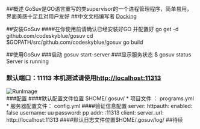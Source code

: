 
##概述
GoSuv是GO语言重写的类supervisor的一个进程管理程序，简单易用，界面美感十足且对用户友好 
##中文文档编写者
[Docking](http://miaomia.com)

##安装GoSuv
####在你使用前请确认已经安装好GO 并配置好
    go get -d github.com/codeskyblue/gosuv
    cd $GOPATH/src/github.com/codeskyblue/gosuv
    go build

##使用GoSuv
###启动
    gosuv start-server
###显示服务状态
    $ gosuv status
    Server is running
### 默认端口：11113  本机测试请使用[http://localhost:11313](http://localhost:11313)
![RunImage](https://github.com/codeskyblue/gosuv/blob/master/docs/gosuv.gif)  
###配置
####默认配置文件位置    $HOME/.gosuv/
    * 项目文件 ：     programs.yml
    * 服务器配置文件：    config.yml
####验证信息配置
    server:
        httpauth:
        enabled: false
        username: uu
        password: pp
      addr: :11313
    client:
      server_url: http://localhost:11313
####默认日志文件位置$HOME/.gosuv/log/
##待续
